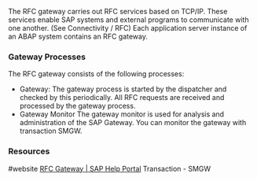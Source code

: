The RFC gateway carries out RFC services based on TCP/IP. These services enable SAP systems and external programs to communicate with one another. (See Connectivity / RFC) Each application server instance of an ABAP system contains an RFC gateway. 

### Gateway Processes
The RFC gateway consists of the following processes:

- Gateway:
        The gateway process is started by the dispatcher and checked by this periodically. All RFC requests are received and processed by the gateway process.
- Gateway Monitor
        The gateway monitor is used for analysis and administration of the SAP Gateway. You can monitor the gateway with transaction SMGW.

### Resources
#website [RFC Gateway | SAP Help Portal](https://help.sap.com/docs/ABAP_PLATFORM_NEW/fbaae893ab3c486fb58bc18cfc01a543/48ace6623b1e35bae10000000a42189d.html?locale=en-US)
Transaction - SMGW